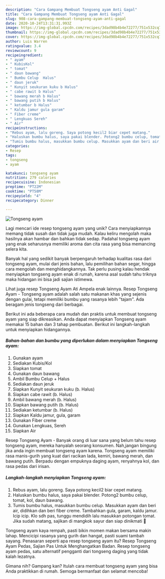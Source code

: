 ```yaml
---
description: "Cara Gampang Membuat Tongseng ayam Anti Gagal"
title: "Cara Gampang Membuat Tongseng ayam Anti Gagal"
slug: 908-cara-gampang-membuat-tongseng-ayam-anti-gagal
date: 2020-10-24T13:31:31.993Z
image: https://img-global.cpcdn.com/recipes/3dad98b4b4e72277/751x532cq70/tongseng-ayam-foto-resep-utama.jpg
thumbnail: https://img-global.cpcdn.com/recipes/3dad98b4b4e72277/751x532cq70/tongseng-ayam-foto-resep-utama.jpg
cover: https://img-global.cpcdn.com/recipes/3dad98b4b4e72277/751x532cq70/tongseng-ayam-foto-resep-utama.jpg
author: Luis Warren
ratingvalue: 3.4
reviewcount: 9
recipeingredient:
- " ayam"
- " KubisKol"
- " tomat"
- " daun bawang"
- " Bumbu Celup  Halus"
- " daun jeruk"
- " Kunyit seukuran kuku b Halus"
- " cabe rawit b Halus"
- " bawang merah b Halus"
- " bawang putih b Halus"
- " ketumbar b Halus"
- " Kaldu jamur gula garam"
- " Fiber creme"
- " Lengkuas Sereh"
- " Air"
recipeinstructions:
- "Rebus ayam, lalu goreng. Saya potong kecil2 biar cepet matang."
- "Haluskan bumbu halus, saya pakai blender. Potong2 bumbu celup, tomat, kol, daun bawang."
- "Tumis bumbu halus, masukkan bumbu celup. Masukkan ayam dan beri air, didihkan dan beri fiber creme. Tambahkan gula, garam, kaldu jamur. Icip icip. Klo sdh pas, tunggu mendidih lalu masukkan potongan tomat. Jika sudah matang, sajikan di mangkok sayur dan siap dinikmati 💙"
categories:
- Resep
tags:
- tongseng
- ayam

katakunci: tongseng ayam 
nutrition: 279 calories
recipecuisine: Indonesian
preptime: "PT22M"
cooktime: "PT58M"
recipeyield: "4"
recipecategory: Dinner

---
```



![Tongseng ayam](https://img-global.cpcdn.com/recipes/3dad98b4b4e72277/751x532cq70/tongseng-ayam-foto-resep-utama.jpg)

Lagi mencari ide resep tongseng ayam yang unik? Cara menyiapkannya memang tidak susah dan tidak juga mudah. Kalau keliru mengolah maka hasilnya akan hambar dan bahkan tidak sedap. Padahal tongseng ayam yang enak seharusnya memiliki aroma dan cita rasa yang bisa memancing selera kita.

Banyak hal yang sedikit banyak berpengaruh terhadap kualitas rasa dari tongseng ayam, mulai dari jenis bahan, lalu pemilihan bahan segar, hingga cara mengolah dan menghidangkannya. Tak perlu pusing kalau hendak menyiapkan tongseng ayam enak di rumah, karena asal sudah tahu triknya maka hidangan ini bisa jadi sajian istimewa.

Lihat juga resep Tongseng Ayam Ati Ampela enak lainnya. Resep Tongseng Ayam - Tongseng ayam adalah salah satu makanan khas yang sejenis dengan gulai, tetapi memiliki bumbu yang rasanya lebih &#34;tajam&#34;. Ada beragam jenis tongseng dari berbagai.


Berikut ini ada beberapa cara mudah dan praktis untuk membuat tongseng ayam yang siap dikreasikan. Anda dapat menyiapkan Tongseng ayam memakai 15 bahan dan 3 tahap pembuatan. Berikut ini langkah-langkah untuk menyiapkan hidangannya.

<!--inarticleads1-->

##### Bahan-bahan dan bumbu yang diperlukan dalam menyiapkan Tongseng ayam:

1. Gunakan  ayam
1. Sediakan  Kubis/Kol
1. Siapkan  tomat
1. Gunakan  daun bawang
1. Ambil  Bumbu Celup + Halus
1. Sediakan  daun jeruk
1. Siapkan  Kunyit seukuran kuku (b. Halus)
1. Siapkan  cabe rawit (b. Halus)
1. Ambil  bawang merah (b. Halus)
1. Siapkan  bawang putih (b. Halus)
1. Sediakan  ketumbar (b. Halus)
1. Siapkan  Kaldu jamur, gula, garam
1. Gunakan  Fiber creme
1. Gunakan  Lengkuas, Sereh
1. Siapkan  Air


Resep Tongseng Ayam - Banyak orang di luar sana yang belum tahu resep tongseng ayam, mereka hanyalah seorang konsumen. Nah,jangan bingung jika anda ingin membuat tongseng ayam karena. Tongseng ayam memiliki rasa manis-gurih yang kuat dari racikan lada, kemiri, bawang merah, dan bawang putih. Berpadu dengan empuknya daging ayam, renyahnya kol, dan rasa pedas dari irisan. 

<!--inarticleads2-->

##### Langkah-langkah menyiapkan Tongseng ayam:

1. Rebus ayam, lalu goreng. Saya potong kecil2 biar cepet matang.
1. Haluskan bumbu halus, saya pakai blender. Potong2 bumbu celup, tomat, kol, daun bawang.
1. Tumis bumbu halus, masukkan bumbu celup. Masukkan ayam dan beri air, didihkan dan beri fiber creme. Tambahkan gula, garam, kaldu jamur. Icip icip. Klo sdh pas, tunggu mendidih lalu masukkan potongan tomat. Jika sudah matang, sajikan di mangkok sayur dan siap dinikmati 💙


Tongseng ayam kaya rempah, pasti bikin momen makan bersama makin lahap. Mencicipi rasanya yang gurih dan hangat, pasti suami tambah sayang. Penasaran seperti apa resep tongseng ayam itu? Resep Tongseng Ayam Pedas, Sajian Pas Untuk Menghangatkan Badan. Resep tongseng ayam pedas, satu alternatif pengganti dari tongseng daging yang tidak kalah lezatnya. 

Gimana nih? Gampang kan? Itulah cara membuat tongseng ayam yang bisa Anda praktikkan di rumah. Semoga bermanfaat dan selamat mencoba!
